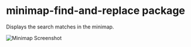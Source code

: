 # minimap-find-and-replace package

Displays the search matches in the minimap.

![Minimap Screenshot](https://github.com/abe33/minimap-find-and-replace/blob/master/screenshot.png?raw=true)
